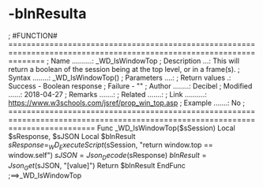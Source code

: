 # -blnResulta
; #FUNCTION# ==================================================================================================================== ; Name ..........: _WD_IsWindowTop ; Description ...: This will return a boolean of the session being at the top level, or in a frame(s). ; Syntax ........: _WD_IsWindowTop() ; Parameters ....: ; Return values .: Success      - Boolean response ;                  Failure      - "" ; Author ........: Decibel ; Modified ......: 2018-04-27 ; Remarks .......: ; Related .......: ; Link ..........: https://www.w3schools.com/jsref/prop_win_top.asp ; Example .......: No ; =============================================================================================================================== Func _WD_IsWindowTop($sSession)     Local $sResponse, $sJSON     Local $blnResult      $sResponse = _WD_ExecuteScript($sSession, "return window.top == window.self")     $sJSON = Json_Decode($sResponse)     $blnResult = Json_Get($sJSON, "[value]")      Return $blnResult EndFunc ;==>_WD_IsWindowTop
